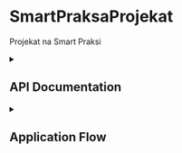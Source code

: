 # SmartPraksaProjekat
Projekat na Smart Praksi


<details>
<summary>

## API Documentation
</summary>

<details>
<summary>

### Decisions
</summary>

|    Method     |      URL      |     Params    | Body | Description  |
| ------------- | ------------- | ------------- | ------------- | ------------- |
| GET  | '/decisions' | <ul></ul> | <ul></ul> | Gets all decisions |
| GET  | '/decisions/:id'  | <ul><li>id : String</li></ul> | <ul></ul> | Gets everything for a single decision |
| POST | '/decisions' | <ul></ul> | <ul><li>title : String</li><li>description : String</li><li>type : String</li><li>steps : Number</li><li>startingDate : Date</li><li>expirationDate : Date</li></ul> | Creates a new decision |
| PUT | '/decisions' | <ul></ul> | <ul><li>id : String</li><li>title : String</li><li>description : String</li><li>type : String</li><li>steps : Number</li><li>startingDate : Date</li><li>expirationDate : Date</li></ul> | Restart a single decision |
</details>

<details>
<summary>

### Users
</summary>


|    Method     |      URL      |     Params    | Body | Description  |
| ------------- | ------------- | ------------- | ------------- | ------------- |
| GET  | '/users' | <ul></ul> | <ul></ul> | Gets all users |
| POST | '/users' | <ul></ul> | <ul><li>username : String</li><li>password : String</li><li>role : Array[String]</li><li>createdDate : Date</li></ul> | Creates a new decision |
| PUT | '/users' | <ul></ul> | <ul><li>id : String</li><li>username : String</li><li>password : String</li></ul> | Updates a single user's details |
| DELETE | '/users/:id' | <ul><li>id : String</li></ul> | <ul></ul> | Deletes a single user |
</details>

<details>
<summary>

### Comments
</summary>

|    Method     |      URL      |     Params    | Body | Description  |
| ------------- | ------------- | ------------- | ------------- | ------------- |
| GET  | '/comments/:id' | <ul><li>id : String</li></ul> | <ul></ul> | Gets all comments for ID specified (ID of Decision) |
| POST | '/comments' | <ul></ul> | <ul><li>id : String</li><li>text : String</li><li>submitedBy : String</li><li>submitedDate : Date</li></ul> | Creates a new comment on ID specified (ID of Decision; submittedBy is ID of User) |
</details>

<details>
<summary>

### Votes
</summary>

|    Method     |      URL      |     Params    | Body | Description  |
| ------------- | ------------- | ------------- | ------------- | ------------- |
| POST  | '/votes' | <ul></ul> | <ul><li>id : String</li><li>type : String</li><li>submitedDate : Date</li><li>submitedBy : String</li><li>commentText : String</li></ul> | Creates a vote with comment by User(submitedBy) on decision (id) |
| PUT | '/votes' | <ul></ul> | <ul><li>id : String</li><li>submitedDate : Date</li><li>submitedBy : String</li><li>commentText : String</li></ul> | Edits an existing vote (id), by User (submitedBy) |
</details>

</details>

<details>
<summary>

## Application Flow
</summary>

 - Once you reach the website's address, you will be directed to '/login' to login.
     - If you try to reach a non existing route you will also be redirected to '/login' as it is the default.
 - After logging in, you will be redirected to '/resolutions', this is basically a default page for anyone logged in as anyone can access it.
     - The navigation at the top can be used to access other pages if user has access to, or logout.
 - If the user has a role of Facilitator, and/or Administrator, he/she will  have access to an extra page (each), where they can perform their tasks.
</details>
